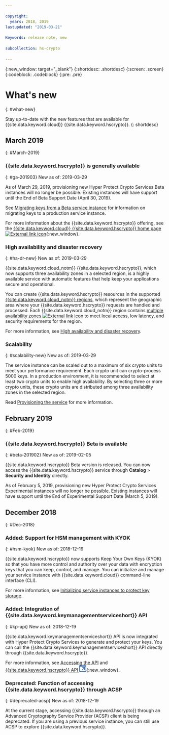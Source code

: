 ```yaml
---

copyright:
  years: 2018, 2019
lastupdated: "2019-03-21"

Keywords: release note, new

subcollection: hs-crypto

---
```


{:new_window: target="_blank"}
{:shortdesc: .shortdesc}
{:screen: .screen}
{:codeblock: .codeblock}
{:pre: .pre}

# What's new
{: #what-new}

Stay up-to-date with the new features that are available for {{site.data.keyword.cloud}} {{site.data.keyword.hscrypto}}.
{: shortdesc}

## March 2019
{: #March-2019}

### {{site.data.keyword.hscrypto}} is generally available
{: #ga-201903}
New as of: 2019-03-29

As of March 29, 2019, provisioning new Hyper Protect Crypto Services Beta instances will no longer be possible. Existing instances will have support until the End of Beta Support Date (April 30, 2019).

See [Migrating keys from a Beta service instance](/docs/services/hs-crypto/transition-keys.html) for information on migrating keys to a production service instance.

For more information about the {{site.data.keyword.hscrypto}} offering, see the [{{site.data.keyword.cloud}} {{site.data.keyword.hscrypto}} home page ![External link icon](../../icons/launch-glyph.svg "External link icon")](https://www.ibm.com/cloud/hyper-protect-crypto){:new_window}.

### High availability and disaster recovery
{: #ha-dr-new}
New as of: 2019-03-29

{{site.data.keyword.cloud_notm}} {{site.data.keyword.hscrypto}}, which now supports three availability zones in a selected region, is a highly available service with automatic features that help keep your applications secure and operational.

You can create {{site.data.keyword.hscrypto}} resources in the supported [{{site.data.keyword.cloud_notm}} regions](/docs/services/hs-crypto/regions.html), which represent the geographic area where your {{site.data.keyword.hscrypto}} requests are handled and processed. Each {{site.data.keyword.cloud_notm}} region contains [multiple availability zones ![External link icon](../../icons/launch-glyph.svg "External link icon")](https://www.ibm.com/blogs/bluemix/2018/06/expansion-availability-zones-global-regions/) to meet local access, low latency, and security requirements for the region.

For more information, see [High availability and disaster recovery](/docs/services/hs-crypto/ha-dr.html).

### Scalability
{: #scalability-new}
New as of: 2019-03-29

The service instance can be scaled out to a maximum of six crypto units to meet your performance requirement. Each crypto unit can crypto-process 5000 keys. In a production environment, it is recommended to select at least two crypto units to enable high availability. By selecting three or more crypto units, these crypto units are distributed among three availability zones in the selected region.

Read [Provisioning the service](/docs/services/hs-crypto/provision.html) for more information.

## February 2019
{: #Feb-2019}

### {{site.data.keyword.hscrypto}} Beta is available
{: #beta-201902}
New as of: 2019-02-05

{{site.data.keyword.hscrypto}} Beta version is released. You can now access the {{site.data.keyword.hscrypto}} service through **Catalog** > **Security and Identity** directly.

As of February 5, 2019, provisioning new Hyper Protect Crypto Services Experimental instances will no longer be possible. Existing instances will have support until the End of Experimental Support Date (March 5, 2019).

## December 2018
{: #Dec-2018}

### Added: Support for HSM management with KYOK
{: #hsm-kyok}
New as of: 2018-12-19

{{site.data.keyword.hscrypto}} now supports Keep Your Own Keys (KYOK) so that you have more control and authority over your data with encryption keys that you can keep, control, and manage. You can initialize and manage your service instance with {{site.data.keyword.cloud}} command-line interface (CLI).

For more information, see [Initializing service instances to protect key storage](/docs/services/hs-crypto/initialize_hsm.html).

### Added: Integration of {{site.data.keyword.keymanagementserviceshort}} API
{: #kp-api}
New as of: 2018-12-19

{{site.data.keyword.keymanagementserviceshort}} API is now integrated with Hyper Protect Crypto Services to generate and protect your keys. You can call the {{site.data.keyword.keymanagementserviceshort}} API directly through {{site.data.keyword.hscrypto}}.

For more information, see [Accessing the API](/docs/services/hs-crypto/access-api.html) and [{{site.data.keyword.hscrypto}} API ![External link icon](image/external_link.svg "External link icon")](https://{DomainName}/apidocs/hs-crypto){:new_window}.

### Deprecated: Function of accessing {{site.data.keyword.hscrypto}} through ACSP
{: #deprecated-acsp}
New as of: 2018-12-19

At the current stage, accessing {{site.data.keyword.hscrypto}} through an Advanced Cryptography Service Provider (ACSP) client is being deprecated. If you are using a previous service instance, you can still use ACSP to explore {{site.data.keyword.hscrypto}}.
